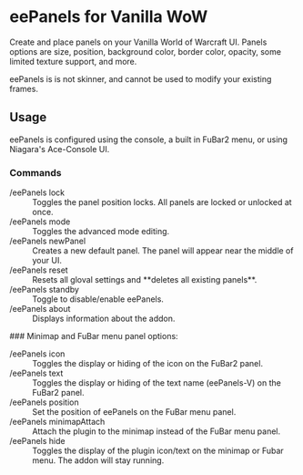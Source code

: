 # eePanels for Vanilla WoW

Create and place panels on your Vanilla World of Warcraft UI. Panels options are size, position, background color, border color, opacity, some limited texture support, and more. 

eePanels is is not skinner, and cannot be used to modify your existing frames.

## Usage
eePanels is configured using the console, a built in FuBar2 menu, or using Niagara's Ace-Console UI.

### Commands

<dl>
  <dt>/eePanels lock</dt>
  <dd>Toggles the panel position locks. All panels are locked or unlocked at once.</dd>
  <dt> /eePanels mode</dt>
  <dd>Toggles the advanced mode editing.</dd>
  <dt> /eePanels newPanel</dt>
  <dd>Creates a new default panel. The panel will appear near the middle of your UI.</dd>
  <dt> /eePanels reset</dt>
  <dd>Resets all gloval settings and **deletes all existing panels**.</dd>
  <dt> /eePanels standby</dt>
  <dd>Toggle to disable/enable eePanels.</dd>
  <dt> /eePanels about</dt>
  <dd>Displays information about the addon.</dd>
</dl>
### Minimap and FuBar menu panel options:
<dl>
  <dt> /eePanels icon</dt>
  <dd>Toggles the display or hiding of the icon on the FuBar2 panel.</dd>
  <dt> /eePanels text</dt>
  <dd>Toggles the display or hiding of the text name (eePanels-V) on the FuBar2 panel.</dd>
  <dt> /eePanels position</dt>
  <dd>Set the position of eePanels on the FuBar menu panel.</dd>
  <dt> /eePanels minimapAttach</dt>
  <dd>Attach the plugin to the minimap instead of the FuBar menu panel.</dd>
  <dt> /eePanels hide</dt>
  <dd>Toggles the display of the plugin icon/text on the minimap or Fubar menu. The addon will stay running.</dd>
</dl>
